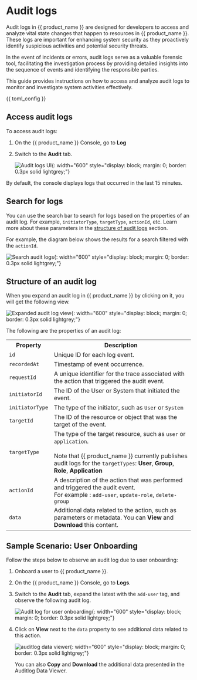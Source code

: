 # Audit logs

Audit logs in {{ product_name }} are designed for developers to access and analyze vital state changes that happen to resources in {{ product_name }}. These logs are important for enhancing system security as they proactively identify suspicious activities and potential security threats.

In the event of incidents or errors, audit logs serve as a valuable forensic tool, facilitating the investigation process by providing detailed insights into the sequence of events and identifying the responsible parties.

This guide provides instructions on how to access and analyze audit logs to monitor and investigate system activities effectively.

{{ toml_config }}

## Access audit logs

To access audit logs:

1. On the {{ product_name }} Console, go to **Log**

2. Switch to the **Audit** tab.

    ![Audit logs UI]({{base_path}}/assets/img/guides/logging/audit-logs/audit-logs-ui.png){: width="600" style="display: block; margin: 0; border: 0.3px solid lightgrey;"}

By default, the console displays logs that occurred in the last 15 minutes.

## Search for logs

You can use the search bar to search for logs based on the properties of an audit log. For example, `initiatorType`, `targetType`, `actionId`, etc. Learn more about these parameters in the [structure of audit logs](#structure-of-an-audit-log) section.

For example, the diagram below shows the results for a search filtered with the `actionId`.

![Search audit logs]({{base_path}}/assets/img/guides/logging/audit-logs/search-audit-logs.png){: width="600" style="display: block; margin: 0; border: 0.3px solid lightgrey;"}

## Structure of an audit log

When you expand an audit log in {{ product_name }} by clicking on it, you will get the following view.

![Expanded audit log view]({{base_path}}/assets/img/guides/logging/audit-logs/expanded-view-audit-log.png){: width="600" style="display: block; margin: 0; border: 0.3px solid lightgrey;"}

The following are the properties of an audit log:

<table>
    <tr>
        <th>Property</th>
        <th>Description</th>
    </tr>
    <tr>
        <td><code>id</code></td>
        <td>Unique ID for each log event.</td>
    </tr>
    <tr>
        <td><code>recordedAt</code></td>
        <td>Timestamp of event occurrence.</td>
    </tr>
    <tr>
        <td><code>requestId</code></td>
        <td>A unique identifier for the trace associated with the action that triggered the audit event.</td>
    </tr>
    <tr>
        <td><code>initiatorId</code></td>
        <td>The ID of the User or System that initiated the event.</td>
    </tr>
    <tr>
        <td><code>initiatorType</code></td>
        <td>The type of the initiator, such as <code>User</code> or <code>System</code></td>
    </tr>
    <tr>
        <td><code>targetId</code></td>
        <td>The ID of the resource or object that was the target of the event.</td>
    </tr>
    <tr>
        <td><code>targetType</code></td>
        <td>The type of the target resource, such as <code>user</code> or <code>application</code>. <br><br> Note that {{ product_name }} currently publishes audit logs for the <code>targetTypes</code>: <b>User</b>, <b>Group</b>, <b>Role</b>, <b>Application</b></td>
    </tr>
    <tr>
        <td><code>actionId</code></td>
        <td>A description of the action that was performed and triggered the audit event. <br> For example : <code>add-user</code>, <code>update-role</code>, <code>delete-group</code></td>
    </tr>
    <tr>
        <td><code>data</code></td>
        <td>Additional data related to the action, such as parameters or metadata. You can <b>View</b> and <b>Download</b> this content.</td>
    </tr>
</table>

## Sample Scenario: User Onboarding

Follow the steps below to observe an audit log due to user onboarding:

1. <a :href="$withBase('/guides/users/manage-users/#onboard-single-user')">Onboard a user</a> to {{ product_name }}.

2. On the {{ product_name }} Console, go to **Logs**.

3. Switch to the **Audit** tab, expand the latest with the `add-user` tag, and observe the following audit log.

    ![Audit log for user onboarding]({{base_path}}/assets/img/guides/logging/audit-logs/audit-logs-scenario.png){: width="600" style="display: block; margin: 0; border: 0.3px solid lightgrey;"}

4. Click on **View** next to the `data` property to see additional data related to this action.

    ![auditlog data viewer]({{base_path}}/assets/img/guides/logging/audit-logs/auditlog-data-viewer.png){: width="600" style="display: block; margin: 0; border: 0.3px solid lightgrey;"}

    You can also **Copy** and **Download** the additional data presented in the Auditlog Data Viewer.